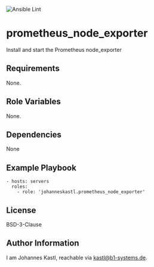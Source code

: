 ![Ansible Lint](https://github.com/johanneskastl/ansible-role-prometheus_node_exporter/workflows/Ansible%20Lint/badge.svg)

prometheus_node_exporter
=========

Install and start the Prometheus node_exporter

Requirements
------------

None.

Role Variables
--------------

None.

Dependencies
------------

None

Example Playbook
----------------

    - hosts: servers
      roles:
        - role: 'johanneskastl.prometheus_node_exporter'

License
-------

BSD-3-Clause

Author Information
------------------

I am Johannes Kastl, reachable via kastl@b1-systems.de.
